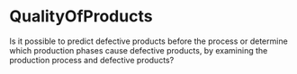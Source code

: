 # QualityOfProducts
Is it possible to predict defective products before the process or determine which production phases cause defective products, by examining the production process and defective products?
